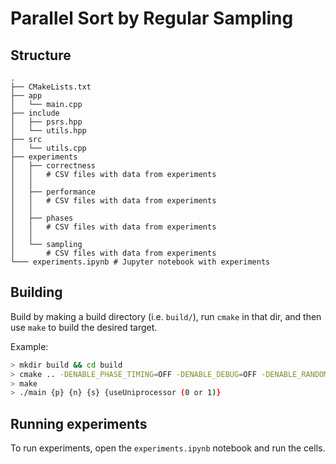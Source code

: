 # Parallel Sort by Regular Sampling

## Structure
``` text
.
├── CMakeLists.txt
├── app
│   └── main.cpp
├── include
│   ├── psrs.hpp
│   └── utils.hpp
├── src
│   └── utils.cpp
├── experiments
│   ├── correctness
│   │   # CSV files with data from experiments
│   │
│   ├── performance
│   │   # CSV files with data from experiments
│   │  
│   ├── phases
│   │   # CSV files with data from experiments
│   │
│   └── sampling
│       # CSV files with data from experiments
└─── experiments.ipynb # Jupyter notebook with experiments
```

## Building

Build by making a build directory (i.e. `build/`), run `cmake` in that dir, and then use `make` to build the desired target.

Example:

``` bash
> mkdir build && cd build
> cmake .. -DENABLE_PHASE_TIMING=OFF -DENABLE_DEBUG=OFF -DENABLE_RANDOM_SAMPLING=OFF -DENABLE_NORMAL=OFF -DENABLE_UNIFORM=OFF
> make
> ./main {p} {n} {s} {useUniprocessor (0 or 1)}
```

## Running experiments

To run experiments, open the `experiments.ipynb` notebook and run the cells.